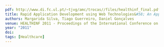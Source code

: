 ```yaml
---
pdf: http://www.di.fc.ul.pt/~tjvg/amc/trocas//files/healthinf_final.pdf
title: Rapid Application Development using Web Technologies&#58; An Application to Communicative Competence Promotion of Children with ASD
authors: Margarida Silva, Tiago Guerreiro, Daniel Gonçalves
venue: HEALTHINF 2011 - Proceedings of the International Conference on Health Informatics. Rome, Italy, January, 2011
year: "2011"
doi: 
tags: [Healthcare]
---
```

